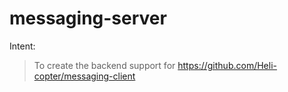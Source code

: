 # messaging-server



Intent:  

> To create the backend support for https://github.com/Heli-copter/messaging-client

